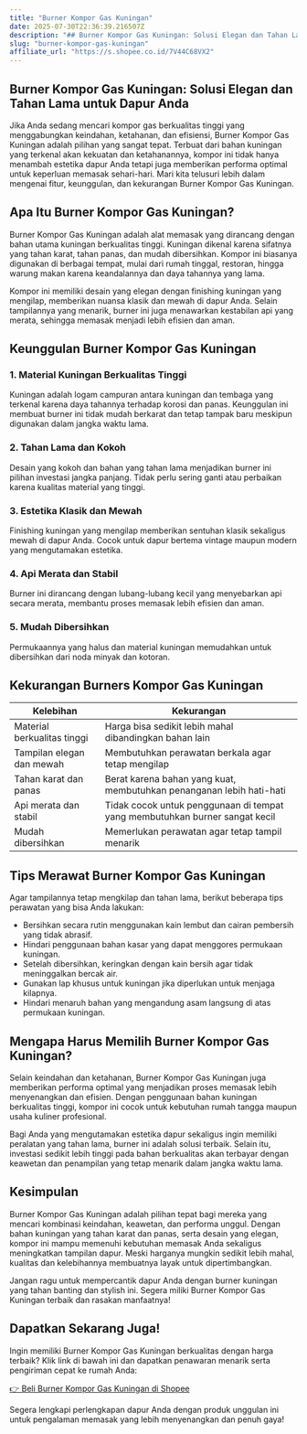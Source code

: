 ```yaml
---
title: "Burner Kompor Gas Kuningan"
date: 2025-07-30T22:36:39.216507Z
description: "## Burner Kompor Gas Kuningan: Solusi Elegan dan Tahan Lama untuk Dapur Anda..."
slug: "burner-kompor-gas-kuningan"
affiliate_url: "https://s.shopee.co.id/7V44C68VX2"
---
```

## Burner Kompor Gas Kuningan: Solusi Elegan dan Tahan Lama untuk Dapur Anda

Jika Anda sedang mencari kompor gas berkualitas tinggi yang menggabungkan keindahan, ketahanan, dan efisiensi, Burner Kompor Gas Kuningan adalah pilihan yang sangat tepat. Terbuat dari bahan kuningan yang terkenal akan kekuatan dan ketahanannya, kompor ini tidak hanya menambah estetika dapur Anda tetapi juga memberikan performa optimal untuk keperluan memasak sehari-hari. Mari kita telusuri lebih dalam mengenai fitur, keunggulan, dan kekurangan Burner Kompor Gas Kuningan.

## Apa Itu Burner Kompor Gas Kuningan?

Burner Kompor Gas Kuningan adalah alat memasak yang dirancang dengan bahan utama kuningan berkualitas tinggi. Kuningan dikenal karena sifatnya yang tahan karat, tahan panas, dan mudah dibersihkan. Kompor ini biasanya digunakan di berbagai tempat, mulai dari rumah tinggal, restoran, hingga warung makan karena keandalannya dan daya tahannya yang lama.

Kompor ini memiliki desain yang elegan dengan finishing kuningan yang mengilap, memberikan nuansa klasik dan mewah di dapur Anda. Selain tampilannya yang menarik, burner ini juga menawarkan kestabilan api yang merata, sehingga memasak menjadi lebih efisien dan aman.

## Keunggulan Burner Kompor Gas Kuningan

### 1. Material Kuningan Berkualitas Tinggi

Kuningan adalah logam campuran antara kuningan dan tembaga yang terkenal karena daya tahannya terhadap korosi dan panas. Keunggulan ini membuat burner ini tidak mudah berkarat dan tetap tampak baru meskipun digunakan dalam jangka waktu lama.

### 2. Tahan Lama dan Kokoh

Desain yang kokoh dan bahan yang tahan lama menjadikan burner ini pilihan investasi jangka panjang. Tidak perlu sering ganti atau perbaikan karena kualitas material yang tinggi.

### 3. Estetika Klasik dan Mewah

Finishing kuningan yang mengilap memberikan sentuhan klasik sekaligus mewah di dapur Anda. Cocok untuk dapur bertema vintage maupun modern yang mengutamakan estetika.

### 4. Api Merata dan Stabil

Burner ini dirancang dengan lubang-lubang kecil yang menyebarkan api secara merata, membantu proses memasak lebih efisien dan aman.

### 5. Mudah Dibersihkan

Permukaannya yang halus dan material kuningan memudahkan untuk dibersihkan dari noda minyak dan kotoran.

## Kekurangan Burners Kompor Gas Kuningan

| Kelebihan                     | Kekurangan                                               |
|------------------------------|-----------------------------------------------------------|
| Material berkualitas tinggi | Harga bisa sedikit lebih mahal dibandingkan bahan lain  |
| Tampilan elegan dan mewah   | Membutuhkan perawatan berkala agar tetap mengilap      |
| Tahan karat dan panas       | Berat karena bahan yang kuat, membutuhkan penanganan lebih hati-hati |
| Api merata dan stabil      | Tidak cocok untuk penggunaan di tempat yang membutuhkan burner sangat kecil |
| Mudah dibersihkan          | Memerlukan perawatan agar tetap tampil menarik        |

## Tips Merawat Burner Kompor Gas Kuningan

Agar tampilannya tetap mengkilap dan tahan lama, berikut beberapa tips perawatan yang bisa Anda lakukan:

- Bersihkan secara rutin menggunakan kain lembut dan cairan pembersih yang tidak abrasif.
- Hindari penggunaan bahan kasar yang dapat menggores permukaan kuningan.
- Setelah dibersihkan, keringkan dengan kain bersih agar tidak meninggalkan bercak air.
- Gunakan lap khusus untuk kuningan jika diperlukan untuk menjaga kilapnya.
- Hindari menaruh bahan yang mengandung asam langsung di atas permukaan kuningan.

## Mengapa Harus Memilih Burner Kompor Gas Kuningan?

Selain keindahan dan ketahanan, Burner Kompor Gas Kuningan juga memberikan performa optimal yang menjadikan proses memasak lebih menyenangkan dan efisien. Dengan penggunaan bahan kuningan berkualitas tinggi, kompor ini cocok untuk kebutuhan rumah tangga maupun usaha kuliner profesional.

Bagi Anda yang mengutamakan estetika dapur sekaligus ingin memiliki peralatan yang tahan lama, burner ini adalah solusi terbaik. Selain itu, investasi sedikit lebih tinggi pada bahan berkualitas akan terbayar dengan keawetan dan penampilan yang tetap menarik dalam jangka waktu lama.

## Kesimpulan

Burner Kompor Gas Kuningan adalah pilihan tepat bagi mereka yang mencari kombinasi keindahan, keawetan, dan performa unggul. Dengan bahan kuningan yang tahan karat dan panas, serta desain yang elegan, kompor ini mampu memenuhi kebutuhan memasak Anda sekaligus meningkatkan tampilan dapur. Meski harganya mungkin sedikit lebih mahal, kualitas dan kelebihannya membuatnya layak untuk dipertimbangkan.

Jangan ragu untuk mempercantik dapur Anda dengan burner kuningan yang tahan banting dan stylish ini. Segera miliki Burner Kompor Gas Kuningan terbaik dan rasakan manfaatnya!

## Dapatkan Sekarang Juga!

Ingin memiliki Burner Kompor Gas Kuningan berkualitas dengan harga terbaik? Klik link di bawah ini dan dapatkan penawaran menarik serta pengiriman cepat ke rumah Anda:

[👉 Beli Burner Kompor Gas Kuningan di Shopee](https://s.shopee.co.id/7V44C68VX2)

Segera lengkapi perlengkapan dapur Anda dengan produk unggulan ini untuk pengalaman memasak yang lebih menyenangkan dan penuh gaya!